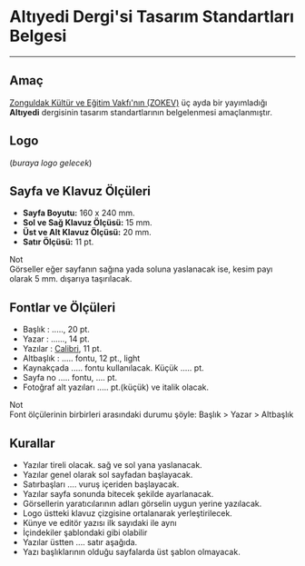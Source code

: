 # Altıyedi Dergi'si Tasarım Standartları Belgesi
---
## Amaç
[Zonguldak Kültür ve Eğitim Vakfı'nın (ZOKEV)](http://www.zokev.org "Zonguldak Kültür ve Eğitim Vakfı (ZOKEV)") üç ayda bir yayımladığı **Altıyedi** dergisinin tasarım standartlarının belgelenmesi amaçlanmıştır.
## Logo
(_buraya logo gelecek_)

## Sayfa ve Klavuz Ölçüleri
- **Sayfa Boyutu:** 160 x 240 mm.
- **Sol ve Sağ Klavuz Ölçüsü:** 15 mm.
- **Üst ve Alt Klavuz Ölçüsü:** 20 mm.
- **Satır Ölçüsü:** 11 pt.

<div class="infotitle">Not</div>
<div class="info">
Görseller eğer sayfanın sağına yada soluna yaslanacak ise, kesim payı olarak  5 mm. dışarıya taşırılacak.
</div>

## Fontlar ve Ölçüleri
- Başlık : ....., 20 pt.
- Yazar : ......, 14 pt.
- Yazılar : [Calibri](https://www.fontpalace.com/font-download/Calibri "Calibri"), 11 pt.
- Altbaşlık : ..... fontu, 12 pt., light
- Kaynakçada ..... fontu kullanılacak. Küçük ..... pt.
- Sayfa no ..... fontu, .... pt.
- Fotoğraf alt yazıları ..... pt.(küçük) ve italik olacak.

<div class="infotitle">Not</div>
<div class="info">
Font ölçülerinin birbirleri arasındaki durumu şöyle: Başlık > Yazar > Altbaşlık
</div>

## Kurallar
- Yazılar tireli olacak. sağ ve sol yana yaslanacak.
- Yazılar genel olarak sol sayfadan başlayacak.
- Satırbaşları .... vuruş içeriden başlayacak.
- Yazılar sayfa sonunda bitecek şekilde ayarlanacak.
- Görsellerin yaratıcılarının adları görselin uygun yerine yazılacak.
- Logo üstteki klavuz çizgisine ortalanarak yerleştirilecek.
- Künye ve editör yazısı ilk sayıdaki ile aynı
- İçindekiler şablondaki gibi olabilir
- Yazılar üstten .... satır aşağıda.
- Yazı başlıklarının olduğu sayfalarda üst şablon olmayacak.
